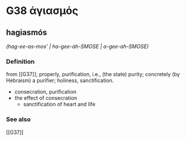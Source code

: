 # G38 ἁγιασμός

## hagiasmós

_(hag-ee-as-mos' | ha-gee-ah-SMOSE | a-gee-ah-SMOSE)_

### Definition

from [[G37]]; properly, purification, i.e., (the state) purity; concretely (by Hebraism) a purifier; holiness, sanctification.

- consecration, purification
- the effect of consecration
  - sanctification of heart and life

### See also

[[G37]]

